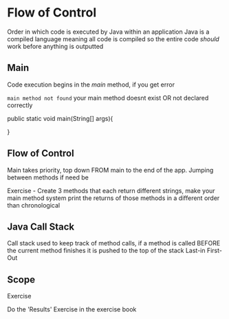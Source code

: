 # Flow of Control 

Order in which code is executed by Java within an application
Java is a compiled language meaning all code is compiled so the entire code *should* work before anything is outputted

## Main

Code execution begins in the *main* method, if you get error

`main method not found` your main method doesnt exist OR not declared correctly

public static void main(String[] args){ 

}

## Flow of Control

Main takes priority, top down FROM main to the end of the app. Jumping between methods if need be

Exercise - Create 3 methods that each return different strings, make your main method system print the returns of those methods in a different order than chronological

## Java Call Stack

Call stack used to keep track of method calls, if a method is called BEFORE the current method finishes it is pushed to the top of the stack
Last-in First-Out

## Scope

Exercise

Do the 'Results' Exercise in the exercise book